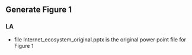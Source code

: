 ## Generate Figure 1

### LA
* file Internet_ecosystem_original.pptx is the original power point file for Figure 1